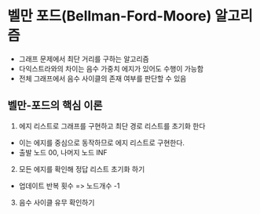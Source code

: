 # 벨만 포드(Bellman-Ford-Moore) 알고리즘

- 그래프 문제에서 최단 거리를 구하는 알고리즘
- 다익스트라와의 차이는 음수 가중치 에지가 있어도 수행이 가능함
- 전체 그래프에서 음수 사이클의 존재 여부를 판단할 수 있음

## 벨만-포드의 핵심 이론
1. 에지 리스트로 그래프를 구현하고 최단 경로 리스트를 초기화 한다
- 이는 에지를 중심으로 동작하므로 에지 리스트로 구현한다.
- 출발 노드 00, 나머지 노드 INF
2. 모든 에지를 확인해 정답 리스트 초기화 하기
- 업데이트 반복 횟수 => 노드개수 -1
3. 음수 사이클 유무 확인하기